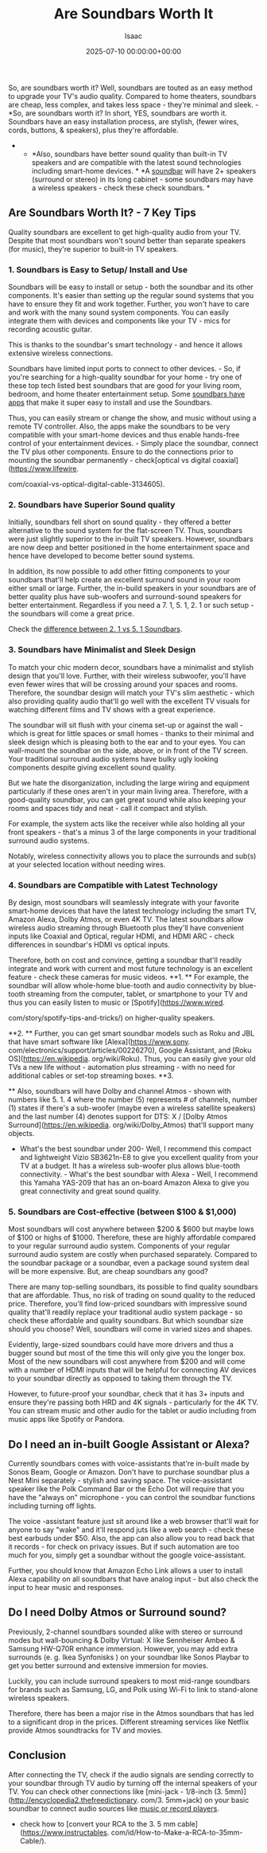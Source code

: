 ﻿---
title: Are Soundbars Worth It
description: So, are soundbars worth it? Well, soundbars are touted as an easy method to upgrade your TV's audio quality. Compared to home theaters, soundbars are cheap,...
slug: /are-soundbars-worth-it/
date: 2025-07-10 00:00:00+00:00
lastmod: 2025-07-10 00:00:00+03:00
author: Isaac
categories:
- Guide
- Soundbars
tags:
- guide
- are
- soundbar
layout: post
---

So, are soundbars worth it? Well, soundbars are touted as an easy method to upgrade your TV's audio quality. Compared to home theaters, soundbars are cheap, less complex, and takes less space - they're minimal and sleek. - *So, are soundbars worth it? In short, YES, soundbars are worth it. Soundbars have an easy installation process, are stylish, (fewer wires, cords, buttons, & speakers), plus they're affordable.

* - *Also, soundbars have better sound quality than built-in TV speakers and are compatible with the latest sound technologies including smart-home devices. * *A [soundbar](https://pestpolicy.com/2-1-vs-5-1-soundbar/) will have 2+ speakers (surround or stereo) in its long cabinet - some soundbars may have a wireless speakers - check these check soundbars. *

##  Are Soundbars Worth It? - 7 Key Tips

Quality soundbars are excellent to get high-quality audio from your TV. Despite that most soundbars won't sound better than separate speakers (for music), they're superior to built-in TV speakers.

###  1. Soundbars is Easy to Setup/ Install and Use

Soundbars will be easy to install or setup - both the soundbar and its other components. It's easier than setting up the regular sound systems that you have to ensure they fit and work together. Further, you won't have to care and work with the many sound system components. You can easily integrate them with devices and components like your TV - mics for recording acoustic guitar.

This is thanks to the soundbar's smart technology - and hence it allows extensive wireless connections.

Soundbars have limited input ports to connect to other devices. - So, if you're searching for a high-quality soundbar for your home - try one of these top tech listed best soundbars that are good for your living room, bedroom, and home theater entertainment setup. Some [soundbars have](https://appcrawlr.com/android-apps/best-apps-sound-bar) [apps](https://appcrawlr.com/android-apps/best-apps-sound-bar) that make it super easy to install and use the Soundbars.

Thus, you can easily stream or change the show, and music without using a remote TV controller. Also, the apps make the soundbars to be very compatible with your smart-home devices and thus enable hands-free control of your entertainment devices. - Simply place the soundbar, connect the TV plus other components. Ensure to do the connections prior to mounting the soundbar permanently - check[optical vs digital coaxial](https://www.lifewire.

com/coaxial-vs-optical-digital-cable-3134605).

###  2. Soundbars have Superior Sound quality

Initially, soundbars fell short on sound quality - they offered a better alternative to the sound system for the flat-screen TV. Thus, soundbars were just slightly superior to the in-built TV speakers. However, soundbars are now deep and better positioned in the home entertainment space and hence have developed to become better sound systems.

In addition, its now possible to add other fitting components to your soundbars that'll help create an excellent surround sound in your room either small or large. Further, the in-build speakers in your soundbars are of better quality plus have sub-woofers and surround-sound speakers for better entertainment. Regardless if you need a 7. 1, 5. 1, 2. 1 or such setup - the soundbars will come a great price.

Check the [difference between 2. 1 vs 5. 1 Soundbars](https://pestpolicy.com/2-1-vs-5-1-soundbar/).

###  3. Soundbars have Minimalist and Sleek Design

To match your chic modern decor, soundbars have a minimalist and stylish design that you'll love. Further, with their wireless subwoofer, you'll have even fewer wires that will be crossing around your spaces and rooms. Therefore, the soundbar design will match your TV's slim aesthetic - which also providing quality audio that'll go well with the excellent TV visuals for watching different films and TV shows with a great experience.

The soundbar will sit flush with your cinema set-up or against the wall - which is great for little spaces or small homes - thanks to their minimal and sleek design which is pleasing both to the ear and to your eyes. You can wall-mount the soundbar on the side, above, or in front of the TV screen. Your traditional surround audio systems have bulky ugly looking components despite giving excellent sound quality.

But we hate the disorganization, including the large wiring and equipment particularly if these ones aren't in your main living area. Therefore, with a good-quality soundbar, you can get great sound while also keeping your rooms and spaces tidy and neat - call it compact and stylish.

For example, the system acts like the receiver while also holding all your front speakers - that's a minus 3 of the large components in your traditional surround audio systems.

Notably, wireless connectivity allows you to place the surrounds and sub(s) at your selected location without needing wires.

###  4. Soundbars are Compatible with Latest Technology

By design, most soundbars will seamlessly integrate with your favorite smart-home devices that have the latest technology including the smart TV, Amazon Alexa, Dolby Atmos, or even 4K TV. The latest soundbars allow wireless audio streaming through Bluetooth plus they'll have convenient inputs like Coaxial and Optical, regular HDMI, and HDMI ARC - check differences in soundbar's HDMI vs optical inputs.

Therefore, both on cost and convince, getting a soundbar that'll readily integrate and work with current and most future technology is an excellent feature - check these cameras for music videos. **1. ** For example, the soundbar will allow whole-home blue-tooth and audio connectivity by blue-tooth streaming from the computer, tablet, or smartphone to your TV and thus you can easily listen to music or [Spotify](https://www.wired.

com/story/spotify-tips-and-tricks/) on higher-quality speakers.

**2. ** Further, you can get smart soundbar models such as Roku and JBL that have smart software like [Alexa](https://www.sony. com/electronics/support/articles/00226270), Google Assistant, and [Roku OS](https://en.wikipedia. org/wiki/Roku). Thus, you can easily give your old TVs a new life without - automation plus streaming - with no need for additional cables or set-top streaming boxes. **3.

** Also, soundbars will have Dolby and channel Atmos - shown with numbers like 5. 1. 4 where the number (5) represents # of channels, number (1) states if there's a sub-woofer (maybe even a wireless satellite speakers) and the last number (4) denotes support for DTS: X / [Dolby Atmos Surround](https://en.wikipedia. org/wiki/Dolby_Atmos) that'll support many objects.

- What's the best soundbar under 200- Well, I recommend this compact and lightweight Vizio SB3621n-E8 to give you excellent quality from your TV at a budget. It has a wireless sub-woofer plus allows blue-tooth connectivity. - What's the best soundbar with Alexa - Well, I recommend this Yamaha YAS-209 that has an on-board Amazon Alexa to give you great connectivity and great sound quality.

###  5. Soundbars are Cost-effective (between $100 & $1,000)

Most soundbars will cost anywhere between $200 & $600 but maybe lows of $100 or highs of $1000. Therefore, these are highly affordable compared to your regular surround audio system. Components of your regular surround audio system are costly when purchased separately. Compared to the soundbar package or a soundbar, even a package sound system deal will be more expensive. But, are cheap soundbars any good?

There are many top-selling soundbars, its possible to find quality soundbars that are affordable. Thus, no risk of trading on sound quality to the reduced price. Therefore, you'll find low-priced soundbars with impressive sound quality that'll readily replace your traditional audio system package - so check these affordable and quality soundbars. But which soundbar size should you choose? Well, soundbars will come in varied sizes and shapes.

Evidently, large-sized soundbars could have more drivers and thus a bugger sound but most of the time this will only give you the longer box. Most of the new soundbars will cost anywhere from $200 and will come with a number of HDMI inputs that will be helpful for connecting AV devices to your soundbar directly as opposed to taking them through the TV.

However, to future-proof your soundbar, check that it has 3+ inputs and ensure they're passing both HRD and 4K signals - particularly for the 4K TV. You can stream music and other audio for the tablet or audio including from music apps like Spotify or Pandora.

##  Do I need an in-built Google Assistant or Alexa?

Currently soundbars comes with voice-assistants that're in-built made by Sonos Beam, Google or Amazon. Don't have to purchase soundbar plus a Nest Mini separately - stylish and saving space. The voice-assistant speaker like the Polk Command Bar or the Echo Dot will require that you have the "always on" microphone - you can control the soundbar functions including turning off lights.

The voice -assistant feature just sit around like a web browser that'll wait for anyone to say "wake" and it'll respond juts like a web search - check these best earbuds under $50. Also, the app can also allow you to read back that it records - for check on privacy issues. But if such automation are too much for you, simply get a soundbar without the google voice-assistant.

Further, you should know that Amazon Echo Link allows a user to install Alexa capability on all soundbars that have analog input - but also check the input to hear music and responses.

##  Do I need Dolby Atmos or Surround sound?

Previously, 2-channel soundbars sounded alike with stereo or surround modes but wall-bouncing & Dolby Virtual: X like Sennheiser Ambeo & Samsung HW-Q70R enhance immersion. However, you may add extra surrounds (e. g. Ikea Synfonisks ) on your soundbar like Sonos Playbar to get you better surround and extensive immersion for movies.

Luckily, you can include surround speakers to most mid-range soundbars for brands such as Samsung, LG, and Polk using Wi-Fi to link to stand-alone wireless speakers.

Therefore, there has been a major rise in the Atmos soundbars that has led to a significant drop in the prices. Different streaming services like Netflix provide Atmos soundtracks for TV and movies.

##  Conclusion

After connecting the TV, check if the audio signals are sending correctly to your soundbar through TV audio by turning off the internal speakers of your TV. You can check other connections like [mini-jack - 1/8-inch (3. 5mm)](http://encyclopedia2.thefreedictionary. com/3. 5mm+jack) on your basic soundbar to connect audio sources like [music or record players](https://pestpolicy.com/best-record-player-under-100/).

- check how to [convert your RCA to the 3. 5 mm cable](https://www.instructables. com/id/How-to-Make-a-RCA-to-35mm-Cable/).


